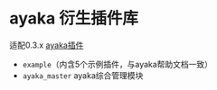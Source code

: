 # ayaka 衍生插件库

适配0.3.x [ayaka插件](https://github.com/bridgeL/nonebot-plugin-ayaka)

- `example`（内含5个示例插件，与ayaka帮助文档一致）
- `ayaka_master` ayaka综合管理模块

